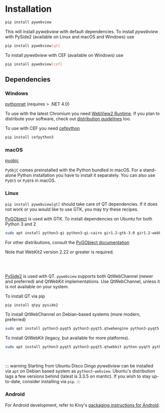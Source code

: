 # Installation

``` bash
pip install pywebview
```

This will install _pywebview_ with default dependencies. To install _pywebview_ with PySide2 (available on Linux and macOS and Windows) use

``` bash
pip install pywebview[qt]
```

To install _pywebview_ with CEF (available on Windows) use

``` bash
pip install pywebview[cef]
```

## Dependencies

### Windows

[pythonnet](https://github.com/pythonnet/pythonnet) (requires > .NET 4.0)

To use with the latest Chromium you need [WebView2 Runtime](https://developer.microsoft.com/en-us/microsoft-edge/webview2/). If you plan to distribute your software, check out [distribution guidelines](https://docs.microsoft.com/en-us/microsoft-edge/webview2/concepts/distribution) too.

To use with CEF you need
[cefpython](https://github.com/cztomczak/cefpython/)

``` bash
pip install cefpython3
```


### macOS

[pyobjc](https://pythonhosted.org/pyobjc/)

`PyObjC` comes preinstalled with the Python bundled in macOS. For a stand-alone Python installation you have to install it separately.
You can also use `PyQt5` or `PyQt6` in macOS.

### Linux

`pip install pywebview[qt]` should take care of QT dependencies. If it does not work or you would like to use GTK, you may try these recipes.

[PyGObject](https://pygobject.readthedocs.io/en/latest/) is used with GTK. To install dependencies on Ubuntu for both Python 3 and 2

``` bash
sudo apt install python3-gi python3-gi-cairo gir1.2-gtk-3.0 gir1.2-webkit2-4.1
```

For other distributions, consult the [PyGObject documentation](https://pygobject.readthedocs.io/en/latest/getting_started.html)

Note that WebKit2 version 2.22 or greater is required.

<br/><br/>

[PySide2](https://doc.qt.io/qtforpython-5/) is used with QT. `pywebview` supports both QtWebChannel (newer and preferred) and QtWebKit implementations. Use QtWebChannel, unless it is not available on your system.

To install QT via pip

``` bash
pip install qtpy pyside2
```

To install QtWebChannel on Debian-based systems (more modern, preferred)

``` bash
sudo apt install python3-pyqt5 python3-pyqt5.qtwebengine python3-pyqt5.qtwebchannel libqt5webkit5-dev
```

To install QtWebKit (legacy, but available for more platforms).

``` bash
sudo apt install python3-pyqt5 python3-pyqt5.qtwebkit python-pyqt5 python-pyqt5.qtwebkit libqt5webkit5-dev
```

<br/>

::: warning
Starting from Ubuntu Disco Dingo _pywebview_ can be installed via `apt` on Debian based system as `python3-webview`. Ubuntu's distribution lags a few versions behind (latest is 3.3.5 on mantic). If you wish to stay up-to-date, consider installing via  `pip`.
:::

### Android

For Android development, refer to Kivy's [packaging instructions for Android](https://kivy.org/doc/stable-1.10.1/guide/packaging-android.html).
